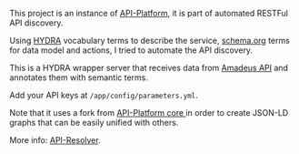 This project is an instance of [API-Platform](https://api-platform.com), it is part of automated RESTFul API discovery.

Using [HYDRA](http://www.hydra-cg.com/) vocabulary terms to describe the service, [schema.org](https://schema.org/) terms for data model and actions, I tried to automate the API discovery.

This is a HYDRA wrapper server that receives data from [Amadeus API](https://sandbox.amadeus.com/travel-innovation-sandbox/apis/get/points-of-interest/yapq-search-circle) and annotates them with semantic terms.

Add your API keys at `/app/config/parameters.yml`.

Note that it uses a fork from [API-Platform core ](https://github.com/cr3a7ure/core/tree/docminor) in order to create JSON-LD graphs that can be easily unified with others.

More info: [API-Resolver](https://github.com/cr3a7ure/api-resolver).